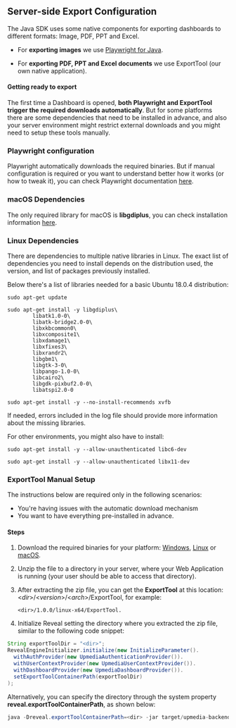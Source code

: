 ## Server-side Export Configuration

The Java SDK uses some native components for exporting dashboards to different formats: Image, PDF, PPT and Excel.


- For **exporting images** we use [Playwright for Java](https://github.com/microsoft/playwright-java).

- For **exporting PDF, PPT and Excel documents** we use ExportTool (our own native application).

#### Getting ready to export

The first time a Dashboard is opened, **both Playwright and ExportTool trigger the required downloads automatically**. But for some platforms there are some dependencies that need to be installed in advance, and also your server environment might restrict external downloads and you might need to setup these tools manually.

### Playwright configuration
Playwright automatically downloads the required binaries. But if manual configuration is required or you want to understand better how it works (or how to tweak it), you can check Playwright documentation [here](https://playwright.dev/java/docs/installation).

### macOS Dependencies

The only required library for macOS is **libgdiplus**, you can check installation information [here](https://docs.microsoft.com/th-th/dotnet/core/install/macos#libgdiplus).

### Linux Dependencies

There are dependencies to multiple native libraries in Linux. The exact list of dependencies you need to install depends on the distribution used, the version, and list of packages previously installed.

Below there's a list of libraries needed for a basic Ubuntu 18.0.4 distribution:

```shell
sudo apt-get update

sudo apt-get install -y libgdiplus\
        libatk1.0-0\
        libatk-bridge2.0-0\
        libxkbcommon0\
        libxcomposite1\
        libxdamage1\
        libxfixes3\
        libxrandr2\
        libgbm1\
        libgtk-3-0\
        libpango-1.0-0\
        libcairo2\
        libgdk-pixbuf2.0-0\
        libatspi2.0-0    

sudo apt-get install -y --no-install-recommends xvfb 
```

If needed, errors included in the log file should provide more information about the missing libraries.

For other environments, you might also have to install:

```shell
sudo apt-get install -y --allow-unauthenticated libc6-dev

sudo apt-get install -y --allow-unauthenticated libx11-dev
```

### ExportTool Manual Setup

The instructions below are required only in the following scenarios:
- You're having issues with the automatic download mechanism
- You want to have everything pre-installed in advance.

#### Steps

1. Download the required binaries for your platform: [Windows](https://download.infragistics.com/reveal/builds/sdk/java/ExportTool/1.0.0/win-x64.zip), [Linux](https://download.infragistics.com/reveal/builds/sdk/java/ExportTool/1.0.0/linux-x64.zip) or [macOS](https://download.infragistics.com/reveal/builds/sdk/java/ExportTool/1.0.0/osx-x64.zip).
2. Unzip the file to a directory in your server, where your Web Application is running (your user should be able to access that directory).
3. After extracting the zip file, you can get the **ExportTool** at this location: \<*dir*>/\<*version*>/\<*arch*>/ExportTool, for example:
   ```shell
   <dir>/1.0.0/linux-x64/ExportTool.
   ```


4. Initialize Reveal setting the directory where you extracted the zip file, similar to the following code snippet:

```java
String exportToolDir = "<dir>";
RevealEngineInitializer.initialize(new InitializeParameter().
  withAuthProvider(new UpmediaAuthenticationProvider()).
  withUserContextProvider(new UpmediaUserContextProvider()).
  withDashboardProvider(new UpmediaDashboardProvider()).
  setExportToolContainerPath(exportToolDir)
);
```

Alternatively, you can specify the directory through the system property **reveal.exportToolContainerPath**, as shown below:

```java
java -Dreveal.exportToolContainerPath=<dir> -jar target/upmedia-backend-spring.war
```
